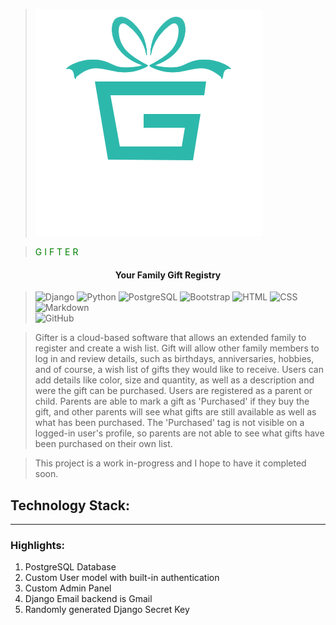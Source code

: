 >![Custom Django Admin](static/images/gifter.png)

><span style="color: green; text-align: center">G I F T E R<span>


<h4 align="center">Your Family Gift Registry</h4>

> ![Django](https://img.shields.io/badge/Django-092E20?style=for-the-badge&logo=django&logoColor=green)
![Python](https://img.shields.io/badge/Python-FFD43B?style=for-the-badge&logo=python&logoColor=blue)
![PostgreSQL](https://img.shields.io/badge/PostgreSQL-316192?style=for-the-badge&logo=postgresql&logoColor=white)
![Bootstrap](https://img.shields.io/badge/Bootstrap-563D7C?style=for-the-badge&logo=bootstrap&logoColor=white)
![HTML](https://img.shields.io/badge/HTML5-E34F26?style=for-the-badge&logo=html5&logoColor=white)
![CSS](https://img.shields.io/badge/CSS3-1572B6?style=for-the-badge&logo=css3&logoColor=white)
![Markdown](https://img.shields.io/badge/Markdown-000000?style=for-the-badge&logo=markdown&logoColor=white)  
![GitHub](https://img.shields.io/badge/GitHub-100000?style=for-the-badge&logo=github&logoColor=white)



> Gifter is a cloud-based software that allows an extended family to register and create a wish list.  Gift will allow other family members to log in and review details, such as birthdays, anniversaries, hobbies, and of course, a wish list of gifts they would like to receive.  Users can add details like color, size and quantity, as well as a description and were the gift can be purchased.  Users are registered as a parent or child.  Parents are able to mark a gift as 'Purchased' if they buy the gift, and other parents will see what gifts are still available as well as what has been purchased.  The 'Purchased' tag is not visible on a logged-in user's profile, so parents are not able to see what gifts have been purchased on their own list.

> This project is a work in-progress and I hope to have it completed soon.

## Technology Stack:



___


### Highlights:
1. PostgreSQL Database
2. Custom User model with built-in authentication
3. Custom Admin Panel
4. Django Email backend is Gmail
5. Randomly generated Django Secret Key

